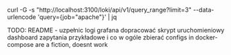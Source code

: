 curl -G -s "http://localhost:3100/loki/api/v1/query_range?limit=3" --data-urlencode 'query={job="apache"}' | jq

TODO:
README - uzpełnic
logi grafana
dopracować skrypt uruchomieniowy
dashboard
zapytania przykładowe i co w ogóle zbierać
configs in docker-compose are a fiction, doesnt work

